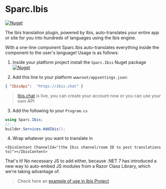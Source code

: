 # Sparc.Ibis
[![Nuget](https://img.shields.io/nuget/v/Sparc.Ibis?label=Sparc.Ibis)](https://www.nuget.org/packages/Sparc.Ibis/)

The Ibis translation plugin, powered by Ibis, auto-translates your entire app or site for you into hundreds of languages using the Ibis engine.

With a one-line component Sparc.Ibis auto-translates everything inside the component to the user's language! 
Usage is as follows:

1. Inside your platform project install the `Sparc.Ibis` Nuget package [![Nuget](https://img.shields.io/nuget/v/Sparc.Ibis?label=Sparc.Ibis)](https://www.nuget.org/packages/Sparc.Ibis/)

2. Add this line to your platform `wwwroot/appsettings.json`:
```json
{ "IbisApi":  "https://ibis.chat" }
```
> [Ibis.chat](https://ibis.chat/) is live, you can create your account now or you can use your own API

3. Add the following to your `Program.cs`
```csharp
using Sparc.Ibis;
//...
builder.Services.AddIbis();
```

4. Wrap whatever you want to translate in 
```razor
<IbisContent ChannelId="[the Ibis channel/room ID to post translations to]"></IbisContent>
```

That's it! No necessary JS to add either, because .NET 7 has introduced a new way to auto-embed JS modules from a Razor Class Library, which we're taking advantage of.

> Check here an [example of use in Ibis Project](https://github.com/sparc-coop/ibis/blob/168b94ce97f232815ce270fcd49cef0f2311c028/Ibis.Chat/Shared/MainLayout.razor#L6)
